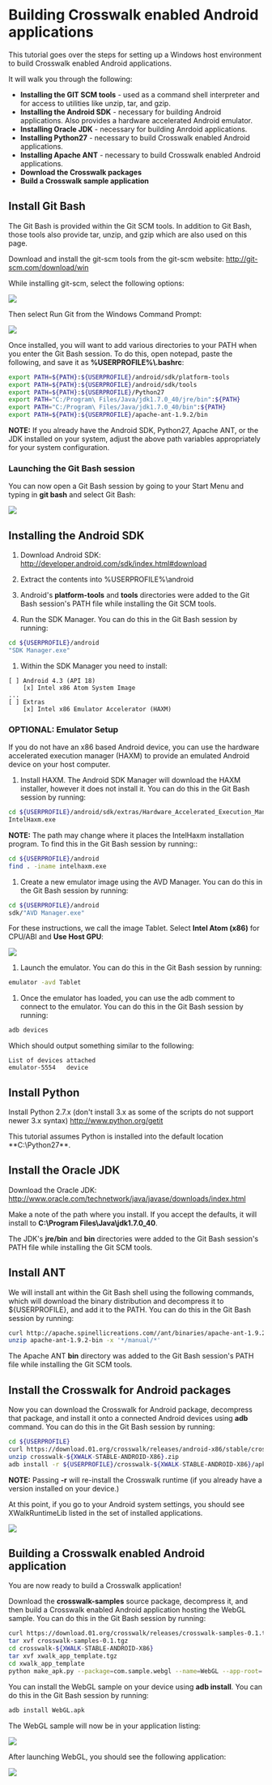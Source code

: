 # Building Crosswalk enabled Android applications

This tutorial goes over the steps for setting up a Windows host environment to build Crosswalk enabled Android applications. 

It will walk you through the following:

* **Installing the GIT SCM tools** - used as a command shell interpreter and for access to utilities like unzip, tar, and gzip.
* **Installing the Android SDK** - necessary for building Android applications. Also provides a hardware accelerated Android 
emulator.
* **Installing Oracle JDK** - necessary for building Anrdoid applications.
* **Installing Python27** - necessary to build Crosswalk enabled Android applications.
* **Installing Apache ANT** - necessary to build Crosswalk enabled Android applications.
* **Download the Crosswalk packages**
* **Build a Crosswalk sample application**

## Install Git Bash
The Git Bash is provided within the Git SCM tools. In addition to Git Bash, those tools also provide tar, unzip, and gzip which 
are also used on this page.

Download and install the git-scm tools from the git-scm website:
<a href='http://git-scm.com/download/win' target='_blank'>http://git-scm.com/download/win</a>

While installing git-scm, select the following options:

<img src='wiki/assets/integrate.png'><br>

Then select Run Git from the Windows Command Prompt:

<img src='wiki/assets/path.png'><br>

Once installed, you will want to add various directories to your PATH when you enter the Git Bash session. To do this, open 
notepad, paste the following, and save it as **%USERPROFILE%\\.bashrc**:
```bash
export PATH=${PATH}:${USERPROFILE}/android/sdk/platform-tools
export PATH=${PATH}:${USERPROFILE}/android/sdk/tools
export PATH=${PATH}:${USERPROFILE}/Python27
export PATH="C:/Program\ Files/Java/jdk1.7.0_40/jre/bin":${PATH}
export PATH="C:/Program\ Files/Java/jdk1.7.0_40/bin":${PATH}
export PATH=${PATH}:${USERPROFILE}/apache-ant-1.9.2/bin 
```

**NOTE:** If you already have the Android SDK, Python27, Apache ANT, or the JDK installed on your system, adjust the above path 
variables appropriately for your system configuration.

### Launching the Git Bash session

You can now open a Git Bash session by going to your Start Menu and typing in **git bash** and select Git Bash:

<img src='wiki/assets/launch.png'><br>

## Installing the Android SDK
1. Download Android SDK:
<a href='http://developer.android.com/sdk/index.html#download' target='_blank'>http://developer.android.com/sdk/index.html#download</a>
1. Extract the contents into %USERPROFILE%\android
1. Android's **platform-tools** and **tools** directories were added to the Git Bash session's PATH file while installing the Git SCM tools.

1. Run the SDK Manager. You can do this in the Git Bash session by running:
```bash
cd ${USERPROFILE}/android
"SDK Manager.exe"
```
1. Within the SDK Manager you need to install:
```
[ ] Android 4.3 (API 18)
    [x] Intel x86 Atom System Image
...
[ ] Extras
    [x] Intel x86 Emulator Accelerator (HAXM)
```

### OPTIONAL: Emulator Setup
If you do not have an x86 based Android device, you can use the hardware accelerated execution manager (HAXM) to provide 
an emulated Android device on your host computer.

1. Install HAXM. The Android SDK Manager will download the HAXM installer, however it does not install it. You can do this in the 
Git Bash session by running:
```bash
cd ${USERPROFILE}/android/sdk/extras/Hardware_Accelerated_Execution_Manager
IntelHaxm.exe
```
**NOTE:** The path may change where it places the IntelHaxm installation program. To find this in the Git Bash session by running::
```bash
cd ${USERPROFILE}/android
find . -iname intelhaxm.exe
```

1. Create a new emulator image using the AVD Manager.  You can do this in the Git Bash session by running:
```bash
cd ${USERPROFILE}/android
sdk/"AVD Manager.exe"
```

For these instructions, we call the image Tablet. Select **Intel Atom (x86)** for CPU/ABI and **Use Host GPU**:

<img src='wiki/assets/emulator.png'><br>

1. Launch the emulator. You can do this in the Git Bash session by running:
```bash
emulator -avd Tablet
```

1. Once the emulator has loaded, you can use the adb comment to connect to the emulator.  You can do this in the Git Bash session by running:
```bash
adb devices
```
Which should output something similar to the following:
```
List of devices attached
emulator-5554   device
```

## Install Python
Install Python 2.7.x (don't install 3.x as some of the scripts do not support newer 3.x syntax)
http://www.python.org/getit

This tutorial assumes Python is installed into the default location **C:\Python27\**.

## Install the Oracle JDK
Download the Oracle JDK:
<a href='http://www.oracle.com/technetwork/java/javase/downloads/index.html' targe='_blank'>http://www.oracle.com/technetwork/java/javase/downloads/index.html</a>

Make a note of the path where you install. If you accept the defaults, it will install to **C:\Program Files\Java\jdk1.7.0_40**.

The JDK's  **jre/bin** and **bin** directories were added to the Git Bash session's PATH file while installing the Git SCM tools.

## Install ANT
We will install ant within the Git Bash shell using the following commands, which will download the binary distribution and 
decompress it to ${USERPROFILE}, and add it to the PATH.  You can do this in the Git Bash session by running:

```bash
curl http://apache.spinellicreations.com//ant/binaries/apache-ant-1.9.2-bin.zip -o apache-ant-1.9.2-bin.zip
unzip apache-ant-1.9.2-bin -x '*/manual/*'
```

The Apache ANT **bin** directory was added to the Git Bash session's PATH file while installing the Git SCM tools.

## Install the Crosswalk for Android packages
Now you can download the Crosswalk for Android package, decompress that package, and install it onto a 
connected Android devices using **adb** command. You can do this in the Git Bash session by running:
```bash
cd ${USERPROFILE}
curl https://download.01.org/crosswalk/releases/android-x86/stable/crosswalk-${XWALK-STABLE-ANDROID-X86}.zip -o crosswalk-${XWALK-STABLE-ANDROID-X86}.zip
unzip crosswalk-${XWALK-STABLE-ANDROID-X86}.zip
adb install -r ${USERPROFILE}/crosswalk-${XWALK-STABLE-ANDROID-X86}/apks/XWalkRuntimeLib.apk 
```
**NOTE:** Passing **-r** will re-install the Crosswalk runtime (if you already have a version installed on your device.)

At this point, if you go to your Android system settings, you should see XWalkRuntimeLib listed in the set of installed applications.

<img src='wiki/assets/android-settings.png'><br>

## Building a Crosswalk enabled Android application
You are now ready to build a Crosswalk application!

Download the **crosswalk-samples** source package, decompress it, and then build a Crosswalk enabled 
Android application hosting the WebGL sample. You can do this in the Git Bash session by running:
```bash
curl https://download.01.org/crosswalk/releases/crosswalk-samples-0.1.tgz -o crosswalk-samples-0.1.tgz
tar xvf crosswalk-samples-0.1.tgz
cd crosswalk-${XWALK-STABLE-ANDROID-X86}
tar xvf xwalk_app_template.tgz
cd xwalk_app_template
python make_apk.py --package=com.sample.webgl --name=WebGL --app-root=../../samples/webgl --app-local-path=index.html
```
You can install the WebGL sample on your device using **adb install**. You can do this in the Git Bash session by running:
```bash
adb install WebGL.apk
```

The WebGL sample will now be in your application listing:

<img src='wiki/assets/android-apps.png'><br>

After launching WebGL, you should see the following application:

<img src='wiki/assets/android-webgl.png'><br>



